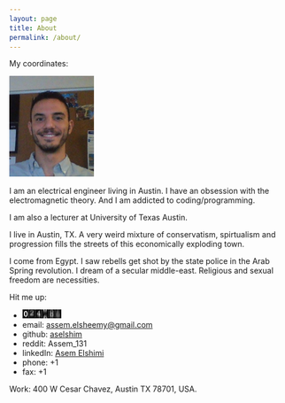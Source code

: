 ```yaml
---
layout: page
title: About
permalink: /about/
---
```

My coordinates: 
              
![Profile picture](/images/my-photo.png)

I am an electrical engineer living in Austin. I have an obsession with the electromagnetic theory. And I am addicted to coding/programming. 

I am also a lecturer at University of Texas Austin.

I live in Austin, TX. A very weird mixture of conservatism, spirtualism and progression fills the streets of this economically exploding town.

I come from Egypt. I saw rebells get shot by the state police in the Arab Spring revolution. I dream of a secular middle-east. Religious and sexual freedom are necessities.


Hit me up:   
- <img src="/images/counter.gif" width="70">
- email: assem.elsheemy@gmail.com
- github: [aselshim](https://github.com/aselshim)
- reddit: Assem_131
- linkedIn: [Asem Elshimi](https://www.linkedin.com/in/asem-elshimi-2359a510b)
- phone: +1 
- fax: +1 

Work: 400 W Cesar Chavez, Austin TX 78701, USA.